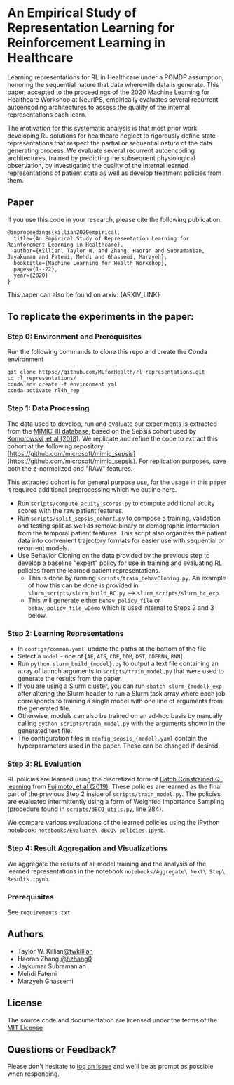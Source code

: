# An Empirical Study of Representation Learning for Reinforcement Learning in Healthcare
Learning representations for RL in Healthcare under a POMDP assumption, honoring the sequential nature that data wherewith data is generate. This paper, accepted to the proceedings of the 2020 Machine Learning for Healthcare Workshop at NeurIPS, empirically evaluates several recurrent autoencoding architectures to assess the quality of the internal representations each learn. 

The motivation for this systematic analysis is that most prior work developing RL solutions for healthcare neglect to rigorously define state representations that respect the partial or sequential nature of the data generating process. We evaluate several recurrent autoencoding architectures, trained by predicting the subsequent physiological observation, by investigating the quality of the internal learned representations of patient state as well as develop treatment policies from them.

## Paper
If you use this code in your research, please cite the following publication:
```
@inproceedings{killian2020empirical,
  title={An Empirical Study of Representation Learning for Reinforcment Learning in Healthcare},
  author={Killian, Taylor W. and Zhang, Haoran and Subramanian, Jayakuman and Fatemi, Mehdi and Ghassemi, Marzyeh},
  booktitle={Machine Learning for Health Workshop},
  pages={1--22},
  year={2020}
}
```

This paper can also be found on arxiv: {ARXIV_LINK}

## To replicate the experiments in the paper:
### Step 0: Environment and Prerequisites
Run the following commands to clone this repo and create the Conda environment
```
git clone https://github.com/MLforHealth/rl_representations.git
cd rl_representations/
conda env create -f environment.yml
conda activate rl4h_rep
```

### Step 1: Data Processing
The data used to develop, run and evaluate our experiments is extracted from the [MIMIC-III database](https://mimic.physionet.org/), based on the Sepsis cohort used by [Komorowski, et al (2018)](https://www.nature.com/articles/s41591-018-0213-5). We replicate and refine the code to extract this cohort at the following repository [https://github.com/microsoft/mimic_sepsis](https://github.com/microsoft/mimic_sepsis). For replication purposes, save both the z-normalized and "RAW" features.

This extracted cohort is for general purpose use, for the usage in this paper it required additional preprocessing which we outline here.
- Run `scripts/compute_acuity_scores.py` to compute additional acuity scores with the raw patient features.
- Run `scripts/split_sepsis_cohort.py` to compose a training, validation and testing split as well as remove binary or demographic information from the temporal patient features. This script also organizes the patient data into convenient trajectory formats for easier use with sequential or recurrent models.
- Use Behavior Cloning on the data provided by the previous step to develop a baseline "expert" policy for use in training and evaluating RL policies from the learned patient representations.
  * This is done by running `scripts/train_behavCloning.py`. An example of how this can be done is provided in `slurm_scripts/slurm_build_BC.py` --> `slurm_scripts/slurm_bc_exp`.
  * This will generate either `behav_policy_file` or `behav_policy_file_wDemo` which is used internal to Steps 2 and 3 below.

### Step 2: Learning Representations
- In `configs/common.yaml`, update the paths at the bottom of the file.
- Select a `model` - one of [`AE`, `AIS`, `CDE`, `DDM`, `DST`, `ODERNN`, `RNN`]
- Run `python slurm_build_{model}.py` to output a text file containing an array of launch arguments to `scripts/train_model.py` that were used to generate the results from the paper.
- If you are using a Slurm cluster, you can run `sbatch slurm_{model}_exp` after altering the Slurm header to run a Slurm task array where each job corresponds to training a single model with one line of arguments from the generated file.
- Otherwise, models can also be trained on an ad-hoc basis by manually calling `python scripts/train_model.py` with the arguments shown in the generated text file.
- The configuration files in `config_sepsis_{model}.yaml` contain the hyperparameters used in the paper. These can be changed if desired.

### Step 3: RL Evaluation

RL policies are learned using the discretized form of [Batch Constrained Q-learning](https://github.com/sfujim/BCQ) from [Fujimoto, et al (2019)](https://arxiv.org/abs/1910.01708). These policies are learned as the final part of the previous Step 2 inside of `scripts/train_model.py`. The policies are evaluated intermittently using a form of Weighted Importance Sampling (procedure found in `scripts/dBCQ_utils.py`, line 284).

We compare various evaluations of the learned policies using the iPython notebook: `notebooks/Evaluate\ dBCQ\ policies.ipynb`.

### Step 4: Result Aggregation and Visualizations
We aggregate the results of all model training and the analysis of the learned representations in the notebook `notebooks/Aggregate\ Next\ Step\ Results.ipynb`.

### Prerequisites
See `requirements.txt`

## Authors
* Taylor W. Killian[@twkillian](https://github.com/twkillian)
* Haoran Zhang [@hzhang0](https://github.com/hzhang0)
* Jaykumar Subramanian
* Mehdi Fatemi
* Marzyeh Ghassemi

## License

The source code and documentation are licensed under the terms of the [MIT License](https://opensource.org/licenses/MIT)

## Questions or Feedback?
Please don't hesitate to [log an issue](https://github.com/MLforHealth/rl_representations/issues) and we'll be as prompt as possible when responding.

